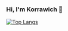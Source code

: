 ### Hi, I'm Korrawich 👋

[![Top Langs](https://github-readme-stats.vercel.app/api/top-langs/?username=knwch&layout=compact)](https://github.com/anuraghazra/github-readme-stats)

<!--
**knwch/knwch** is a ✨ _special_ ✨ repository because its `README.md` (this file) appears on your GitHub profile.

Here are some ideas to get you started:

- 🔭 I’m currently working on ...
- 🌱 I’m currently learning ...
- 👯 I’m looking to collaborate on ...
- 🤔 I’m looking for help with ...
- 💬 Ask me about ...
- 📫 How to reach me: ...
- 😄 Pronouns: ...
- ⚡ Fun fact: ...
-->
